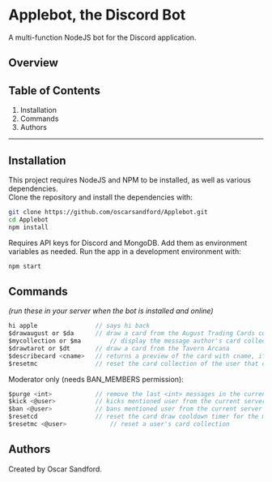 # Applebot, the Discord Bot
A multi-function NodeJS bot for the Discord application.

## Overview 


## Table of Contents
1. Installation
2. Commands
3. Authors

<hr/>

## Installation


This project requires NodeJS and NPM to be installed, as well as various dependencies. <br>
Clone the repository and install the dependencies with:
```sh
git clone https://github.com/oscarsandford/Applebot.git
cd Applebot
npm install
```

Requires API keys for Discord and MongoDB. Add them as environment variables as needed. 
Run the app in a development environment with:
```sh
npm start
```


## Commands
*(run these in your server when the bot is installed and online)*

```js
hi apple        		// says hi back
$drawaugust or $da		// draw a card from the August Trading Cards collection
$mycollection or $ma  		// display the message author's card collection
$drawtarot or $dt		// draw a card from the Tavern Arcana
$describecard <cname>	// returns a preview of the card with cname, if it exists
$resetmc     			// reset the card collection of the user that called it
```

Moderator only (needs BAN_MEMBERS permission):
```js
$purge <int>    		// remove the last <int> messages in the current channel, up to 50
$kick <@user>   		// kicks mentioned user from the current server
$ban <@user>   			// bans mentioned user from the current server
$resetcd        		// reset the card draw cooldown timer for the message author
$resetmc <@user>     		// reset a user's card collection
```

## Authors
Created by Oscar Sandford.
